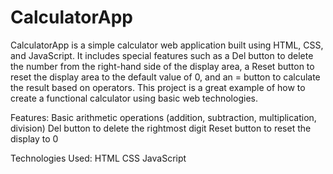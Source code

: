 # CalculatorApp
CalculatorApp is a simple calculator web application built using HTML, CSS, and JavaScript. 
It includes special features such as a Del button to delete the number from the right-hand side of the display area, a Reset button to reset the display area to the default value of 0, and an = button to calculate the result based on operators. This project is a great example of how to create a functional calculator using basic web technologies.

Features:
Basic arithmetic operations (addition, subtraction, multiplication, division)
Del button to delete the rightmost digit
Reset button to reset the display to 0

Technologies Used:
HTML
CSS
JavaScript
